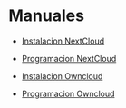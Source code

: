 # Manuales

<!-- [click on this link](#my-multi-word-header) -->


* [Instalacion NextCloud](InstalaciónNextCloud.md)
* [Programacion NextCloud](ProgramacionNextcloud)

* [Instalacion Owncloud](Instalación.md)

* [Programacion Owncloud](Programacion.md)
